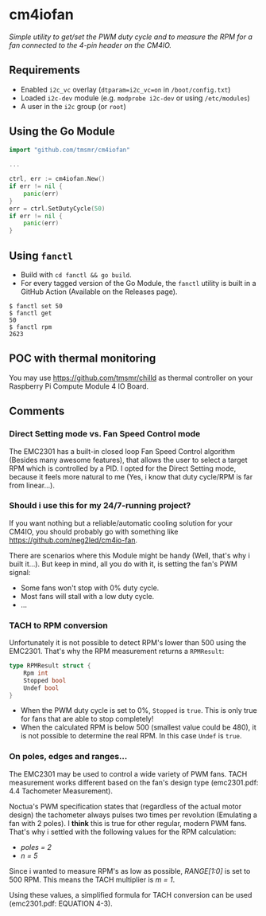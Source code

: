 # cm4iofan
*Simple utility to get/set the PWM duty cycle and to measure the RPM for a fan connected to the 4-pin header on the CM4IO.*

## Requirements
- Enabled `i2c_vc` overlay (`dtparam=i2c_vc=on` in `/boot/config.txt`)
- Loaded `i2c-dev` module (e.g. `modprobe i2c-dev` or using `/etc/modules`)
- A user in the `i2c` group (or `root`)

## Using the Go Module

```go
import "github.com/tmsmr/cm4iofan"
 
...

ctrl, err := cm4iofan.New()
if err != nil {
	panic(err)
}
err = ctrl.SetDutyCycle(50)
if err != nil {
	panic(err)
}
```

## Using `fanctl`
- Build with `cd fanctl && go build`.
- For every tagged version of the Go Module, the `fanctl` utility is built in a GitHub Action (Available on the Releases page).

```shell
$ fanctl set 50
$ fanctl get
50
$ fanctl rpm
2623
```

## POC with thermal monitoring
You may use https://github.com/tmsmr/chilld as thermal controller on your Raspberry Pi Compute Module 4 IO Board.

## Comments

### Direct Setting mode vs. Fan Speed Control mode
The EMC2301 has a built-in closed loop Fan Speed Control algorithm (Besides many awesome features), that allows the user to select a target RPM which is controlled by a PID.
I opted for the Direct Setting mode, because it feels more natural to me (Yes, i know that duty cycle/RPM is far from linear...).

### Should i use this for my 24/7-running project?
If you want nothing but a reliable/automatic cooling solution for your CM4IO, you should probably go with something like https://github.com/neg2led/cm4io-fan.

There are scenarios where this Module might be handy (Well, that's why i built it...). But keep in mind, all you do with it, is setting the fan's PWM signal:
- Some fans won't stop with 0% duty cycle.
- Most fans will stall with a low duty cycle.
- ...

### TACH to RPM conversion
Unfortunately it is not possible to detect RPM's lower than 500 using the EMC2301. That's why the RPM measurement returns a `RPMResult`:

```go
type RPMResult struct {
    Rpm int
    Stopped bool
    Undef bool
}
```

- When the PWM duty cycle is set to 0%, `Stopped` is `true`. This is only true for fans that are able to stop completely!
- When the calculated RPM is below 500 (smallest value could be 480), it is not possible to determine the real RPM. In this case `Undef` is `true`.

### On poles, edges and ranges...
The EMC2301 may be used to control a wide variety of PWM fans. TACH measurement works different based on the fan's design type (emc2301.pdf: 4.4 Tachometer Measurement).

Noctua's PWM specification states that (regardless of the actual motor design) the tachometer always pulses two times per revolution (Emulating a fan with 2 poles). I **think** this is true for other regular, modern PWM fans. That's why i settled with the following values for the RPM calculation:
- *poles = 2*
- *n = 5*

Since i wanted to measure RPM's as low as possible, *RANGE[1:0]* is set to 500 RPM. This means the TACH multiplier is *m = 1*.

Using these values, a simplified formula for TACH conversion can be used (emc2301.pdf: EQUATION 4-3).

